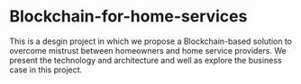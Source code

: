 # Blockchain-for-home-services

This is a desgin project in which we propose a Blockchain-based solution to 
overcome mistrust between homeowners and home service providers. We present the 
technology and architecture and well as explore the business case in this project.
